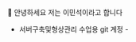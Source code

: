 👋 안녕하세요 저는 이민석이라고 합니다

- 서버구축및형상관리 수업용 git 계정 -
<!---
minseokLee-peace/minseokLee-peace is a ✨ special ✨ repository because its `README.md` (this file) appears on your GitHub profile.
You can click the Preview link to take a look at your changes.
--->
